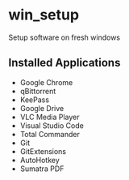 # win_setup
Setup software on fresh windows

## Installed Applications

- Google Chrome
- qBittorrent
- KeePass
- Google Drive
- VLC Media Player
- Visual Studio Code
- Total Commander
- Git
- GitExtensions
- AutoHotkey
- Sumatra PDF
